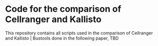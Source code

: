 # Code for the comparison of Cellranger and Kallisto

This repository contains all scripts used in the comparison of Cellranger and Kallisto | Bustools done in the following paper, TBD



